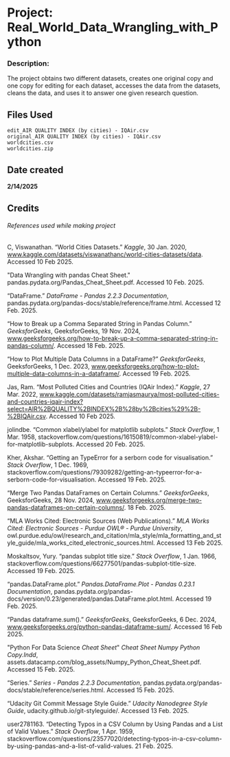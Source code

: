 # Project: Real_World_Data_Wrangling_with_Python

### Description:

The project obtains two different datasets, creates one original copy and one copy for editing for each dataset, accesses the data from the datasets, cleans the data, and uses it to answer one given research question.

## Files Used
```
edit_AIR QUALITY INDEX (by cities) - IQAir.csv
original_AIR QUALITY INDEX (by cities) - IQAir.csv
worldcities.csv
worldcities.zip
```

## Date created

**2/14/2025**

## Credits
###### References used while making project

C, Viswanathan. “World Cities Datasets.” _Kaggle_, 30 Jan. 2020, www.kaggle.com/datasets/viswanathanc/world-cities-datasets/data. Accessed 10 Feb 2025.

"Data Wrangling with pandas Cheat Sheet." pandas.pydata.org/Pandas_Cheat_Sheet.pdf. Accessed 10 Feb. 2025.

“DataFrame.” _DataFrame - Pandas 2.2.3 Documentation_, pandas.pydata.org/pandas-docs/stable/reference/frame.html. Accessed 12 Feb. 2025. 

“How to Break up a Comma Separated String in Pandas Column.” _GeeksforGeeks_, GeeksforGeeks, 19 Nov. 2024, www.geeksforgeeks.org/how-to-break-up-a-comma-separated-string-in-pandas-column/. Accessed 18 Feb. 2025.

“How to Plot Multiple Data Columns in a DataFrame?” _GeeksforGeeks_, GeeksforGeeks, 1 Dec. 2023, www.geeksforgeeks.org/how-to-plot-multiple-data-columns-in-a-dataframe/. Accessed 19 Feb. 2025.

Jas, Ram. “Most Polluted Cities and Countries (IQAir Index).” _Kaggle_, 27 Mar. 2022, www.kaggle.com/datasets/ramjasmaurya/most-polluted-cities-and-countries-iqair-index?select=AIR%2BQUALITY%2BINDEX%2B%28by%2Bcities%29%2B-%2BIQAir.csv. Accessed 10 Feb 2025.

jolindbe. “Common xlabel/ylabel for matplotlib subplots.” _Stack Overflow_, 1 Mar. 1958, stackoverflow.com/questions/16150819/common-xlabel-ylabel-for-matplotlib-subplots. Accessed 20 Feb. 2025.

Kher, Akshar. “Getting an TypeError for a serborn code for visualisation.” _Stack Overflow_, 1 Dec. 1969, stackoverflow.com/questions/79309282/getting-an-typeerror-for-a-serborn-code-for-visualisation. Accessed 19 Feb. 2025.

“Merge Two Pandas DataFrames on Certain Columns.” _GeeksforGeeks_, GeeksforGeeks, 28 Nov. 2024, www.geeksforgeeks.org/merge-two-pandas-dataframes-on-certain-columns/. 18 Feb. 2025.

“MLA Works Cited: Electronic Sources (Web Publications).” _MLA Works Cited: Electronic Sources - Purdue OWL® - Purdue University_, owl.purdue.edu/owl/research_and_citation/mla_style/mla_formatting_and_style_guide/mla_works_cited_electronic_sources.html. Accessed 13 Feb 2025.

Moskaltsov, Yury. “pandas subplot title size.” _Stack Overflow_, 1 Jan. 1966, stackoverflow.com/questions/66277501/pandas-subplot-title-size. Accessed 19 Feb. 2025.

“pandas.DataFrame.plot.” _Pandas.DataFrame.Plot - Pandas 0.23.1 Documentation_, pandas.pydata.org/pandas-docs/version/0.23/generated/pandas.DataFrame.plot.html. Accessed 19 Feb. 2025. 

“Pandas dataframe.sum().” _GeeksforGeeks_, GeeksforGeeks, 6 Dec. 2024, www.geeksforgeeks.org/python-pandas-dataframe-sum/. Accessed 16 Feb 2025.

"Python For Data Science _Cheat Sheet_" _Cheat Sheet Numpy Python Copy.Indd_, assets.datacamp.com/blog_assets/Numpy_Python_Cheat_Sheet.pdf. Accessed 15 Feb. 2025. 

“Series.” _Series - Pandas 2.2.3 Documentation_, pandas.pydata.org/pandas-docs/stable/reference/series.html. Accessed 15 Feb. 2025. 

“Udacity Git Commit Message Style Guide.” _Udacity Nanodegree Style Guide_, udacity.github.io/git-styleguide/. Accessed 13 Feb. 2025. 

user2781163. “Detecting Typos in a CSV Column by Using Pandas and a List of Valid Values.” _Stack Overflow_, 1 Apr. 1959, stackoverflow.com/questions/23577020/detecting-typos-in-a-csv-column-by-using-pandas-and-a-list-of-valid-values. 21 Feb. 2025.
